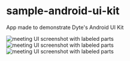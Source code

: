 # sample-android-ui-kit
 App made to demonstrate Dyte's Android UI Kit

![meeting UI screenshot with labeled parts](/static/mobile/0.x.x/mobile-setup.png)
![meeting UI screenshot with labeled parts](/static/mobile/0.x.x/mobile-meeting.png)
![meeting UI screenshot with labeled parts](/static/mobile/0.x.x/mobile-meeting-options.png)
